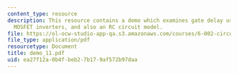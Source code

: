 ```yaml
---
content_type: resource
description: This resource contains a demo which examines gate delay using two cascaded
  MOSFET inverters, and also an RC circuit model.
file: https://ol-ocw-studio-app-qa.s3.amazonaws.com/courses/6-002-circuits-and-electronics-spring-2007/ea27f12a0b4fbeb27b179af572b97daa_demo_11.pdf
file_type: application/pdf
resourcetype: Document
title: demo_11.pdf
uid: ea27f12a-0b4f-beb2-7b17-9af572b97daa
---
```

